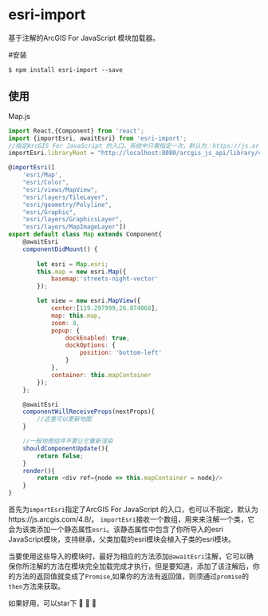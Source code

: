 # esri-import
基于注解的ArcGIS For JavaScript 模块加载器。

#安装
```shell
$ npm install esri-import --save
```
## 使用
Map.js
```javascript
import React,{Component} from 'react';
import {importEsri, awaitEsri} from 'esri-import';
//指定ArcGIS For JavaScript 的入口，系统中只需指定一次，默认为：https://js.arcgis.com/4.8/。
importEsri.libraryRoot = "http://localhost:8080/arcgis_js_api/library/4.8/init.js";

@importEsri([
    'esri/Map',
    "esri/Color",
    "esri/views/MapView",
    "esri/layers/TileLayer",
    "esri/geometry/Polyline",
    "esri/Graphic",
    "esri/layers/GraphicsLayer",
    "esri/layers/MapImageLayer"])
export default class Map extends Component{
    @awaitEsri
    componentDidMount() {
        
        let esri = Map.esri;
        this.map = new esri.Map({
            basemap:'streets-night-vector'
        });

        let view = new esri.MapView({
            center:[119.297999,26.074068],
            map: this.map,
            zoom: 8,
            popup: {
                dockEnabled: true,
                dockOptions: {
                    position: 'bottom-left'
                }
            },
            container: this.mapContainer
        });
    };

    @awaitEsri
    componentWillReceiveProps(nextProps){
        //这里可以更新地图
    }

    //一般地图组件不要让它重新渲染
    shouldComponentUpdate(){
        return false;
    }
    render(){
        return <div ref={node => this.mapContainer = node}/>
    }
}
```

首先为`importEsri`指定了ArcGIS For JavaScript 的入口，也可以不指定，默认为https://js.arcgis.com/4.8/。
`importEsri`接收一个数组，用来来注解一个类，它会为该类添加一个静态属性`esri`。该静态属性中包含了你所导入的esri JavaScript模块，支持继承，父类加载的esri模块会植入子类的esri模块。

当要使用这些导入的模块时，最好为相应的方法添加`@awaitEsri`注解，它可以确保你所注解的方法在模块完全加载完成才执行，但是要知道，添加了该注解后，你的方法的返回值就变成了`Promise`,如果你的方法有返回值，则须通过`promise`的`then`方法来获取。

如果好用，可以star下 :clap: :clap: :clap:
